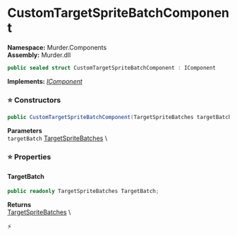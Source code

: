 # CustomTargetSpriteBatchComponent

**Namespace:** Murder.Components \
**Assembly:** Murder.dll

```csharp
public sealed struct CustomTargetSpriteBatchComponent : IComponent
```

**Implements:** _[IComponent](../../Bang/Components/IComponent.html)_

### ⭐ Constructors
```csharp
public CustomTargetSpriteBatchComponent(TargetSpriteBatches targetBatch)
```

**Parameters** \
`targetBatch` [TargetSpriteBatches](../../Murder/Core/Graphics/TargetSpriteBatches.html) \

### ⭐ Properties
#### TargetBatch
```csharp
public readonly TargetSpriteBatches TargetBatch;
```

**Returns** \
[TargetSpriteBatches](../../Murder/Core/Graphics/TargetSpriteBatches.html) \


⚡